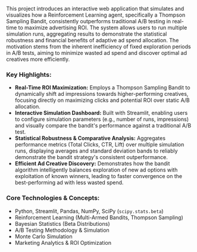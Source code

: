 This project introduces an interactive web application that simulates and visualizes how a Reinforcement Learning agent, specifically a Thompson Sampling Bandit, consistently outperforms traditional A/B testing in real-time to maximize advertising ROI. The system allows users to run multiple simulation runs, aggregating results to demonstrate the statistical robustness and financial benefits of adaptive ad spend allocation. The motivation stems from the inherent inefficiency of fixed exploration periods in A/B tests, aiming to minimize wasted ad spend and discover optimal ad creatives more efficiently.

### Key Highlights:

* **Real-Time ROI Maximization:** Employs a Thompson Sampling Bandit to dynamically shift ad impressions towards higher-performing creatives, focusing directly on maximizing clicks and potential ROI over static A/B allocation.
* **Interactive Simulation Dashboard:** Built with Streamlit, enabling users to configure simulation parameters (e.g., number of runs, impressions) and visually compare the bandit's performance against a traditional A/B test.
* **Statistical Robustness & Comparative Analysis:** Aggregates performance metrics (Total Clicks, CTR, Lift) over multiple simulation runs, displaying averages and standard deviation bands to reliably demonstrate the bandit strategy's consistent outperformance.
* **Efficient Ad Creative Discovery:** Demonstrates how the bandit algorithm intelligently balances exploration of new ad options with exploitation of known winners, leading to faster convergence on the best-performing ad with less wasted spend.

### Core Technologies & Concepts:

* Python, Streamlit, Pandas, NumPy, SciPy (`scipy.stats.beta`)
* Reinforcement Learning (Multi-Armed Bandits, Thompson Sampling)
* Bayesian Statistics (Beta Distributions)
* A/B Testing Methodology & Simulation
* Monte Carlo Simulation
* Marketing Analytics & ROI Optimization
